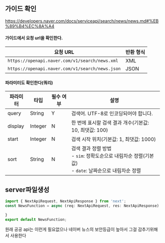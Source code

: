 ## 가이드 확인
https://developers.naver.com/docs/serviceapi/search/news/news.md#%EB%89%B4%EC%8A%A4


#### 가이드에서 요청 url을 확인한다.

| 요청 URL                                          | 반환 형식 |
| ----------------------------------------------- | ----- |
| `https://openapi.naver.com/v1/search/news.xml`  | XML   |
| `https://openapi.naver.com/v1/search/news.json` | JSON  |

#### 파라미터도 확인한다(쿼리)


| 파라미터    | 타입      | 필수 여부 | 설명                                                                         |
| ------- | ------- | ----- | -------------------------------------------------------------------------- |
| query   | String  | Y     | 검색어. UTF-8로 인코딩되어야 합니다.                                                    |
| display | Integer | N     | 한 번에 표시할 검색 결과 개수(기본값: 10, 최댓값: 100)                                       |
| start   | Integer | N     | 검색 시작 위치(기본값: 1, 최댓값: 1000)                                                |
| sort    | String  | N     | 검색 결과 정렬 방법  <br>- `sim`: 정확도순으로 내림차순 정렬(기본값)  <br>- `date`: 날짜순으로 내림차순 정렬 |



## server파일생성

```ts
import { NextApiRequest, NextApiResponse } from 'next';  
const NewsFunction = async (req: NextApiRequest, res: NextApiResponse) => {  
      
}  
export default NewsFunction;
```

원래 공공 api는 이런게 필요없으나 네이버 뉴스의 보안등급이 높아서
그걸 감추기위해서 사용한다